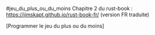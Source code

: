 #jeu_du_plus_ou_du_moins
Chapitre 2 du rust-book : https://jimskapt.github.io/rust-book-fr/
(version FR traduite)

[Programmer le jeu du plus ou du moins]

